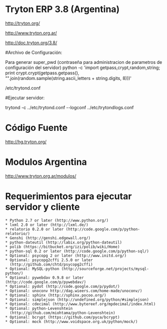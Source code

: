 # Tryton ERP 3.8 (Argentina)

http://tryton.org/

http://www.tryton.org.ar/

http://doc.tryton.org/3.8/

#Archivo de Configuración:

Para generar super_pwd (contraseña para administracion de parametros de configuración del servidor)
python -c 'import getpass,crypt,random,string; print crypt.crypt(getpass.getpass(), "".join(random.sample(string.ascii_letters + string.digits, 8)))'

/etc/trytond.conf


#Ejecutar servidor:

trytond -c ../etc/trytond.conf --logconf ../etc/trytondlogs.conf

Código Fuente
============

http://hg.tryton.org/

Modulos Argentina
================

http://www.tryton.org.ar/modulos/

Requerimientos para ejecutar servidor y cliente
=============

    * Python 2.7 or later (http://www.python.org/)
    * lxml 2.0 or later (http://lxml.de/)
    * relatorio 0.2.0 or later (http://code.google.com/p/python-relatorio/)
    * Genshi (http://genshi.edgewall.org/)
    * python-dateutil (http://labix.org/python-dateutil)
    * polib (https://bitbucket.org/izi/polib/wiki/Home)
    * python-sql 0.2 or later (http://code.google.com/p/python-sql/)
    * Optional: psycopg 2 or later (http://www.initd.org/)
    * Optional: psycopg2cffi 2.5.0 or later
      (http://github.com/chtd/psycopg2cffi)
    * Optional: MySQL-python (http://sourceforge.net/projects/mysql-python/)
    * Optional: pywebdav 0.9.8 or later (http://code.google.com/p/pywebdav/)
    * Optional: pydot (http://code.google.com/p/pydot/)
    * Optional: unoconv http://dag.wieers.com/home-made/unoconv/)
    * Optional: sphinx (http://sphinx.pocoo.org/)
    * Optional: simplejson (http://undefined.org/python/#simplejson)
    * Optional: cdecimal (http://www.bytereef.org/mpdecimal/index.html)
    * Optional: python-Levenshtein
      (http://github.com/miohtama/python-Levenshtein)
    * Optional: bcrypt (https://github.com/pyca/bcrypt)
    * Optional: mock (http://www.voidspace.org.uk/python/mock/)



